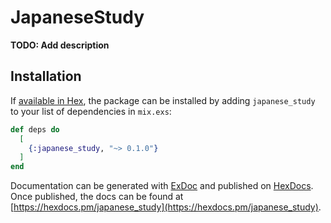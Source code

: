 # JapaneseStudy

**TODO: Add description**

## Installation

If [available in Hex](https://hex.pm/docs/publish), the package can be installed
by adding `japanese_study` to your list of dependencies in `mix.exs`:

```elixir
def deps do
  [
    {:japanese_study, "~> 0.1.0"}
  ]
end
```

Documentation can be generated with [ExDoc](https://github.com/elixir-lang/ex_doc)
and published on [HexDocs](https://hexdocs.pm). Once published, the docs can
be found at [https://hexdocs.pm/japanese_study](https://hexdocs.pm/japanese_study).

